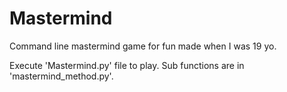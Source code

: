 # Mastermind
Command line mastermind game for fun made when I was 19 yo. 

Execute 'Mastermind.py' file to play. Sub functions are in 'mastermind_method.py'. 

